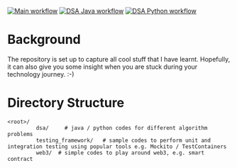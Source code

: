 [![Main workflow](https://github.com/cklau1001/cklautests/actions/workflows/main-flow.yml/badge.svg)](https://github.com/cklau1001/cklautests/actions/workflows/main-flow.yml)
[![DSA Java workflow](https://github.com/cklau1001/cklautests/actions/workflows/dsa-java-flow.yml/badge.svg)](https://github.com/cklau1001/cklautests/actions/workflows/dsa-java-flow.yml)
[![DSA Python workflow](https://github.com/cklau1001/cklautests/actions/workflows/dsa-python-flow.yml/badge.svg)](https://github.com/cklau1001/cklautests/actions/workflows/dsa-python-flow.yml)
# Background
The repository is set up to capture all cool stuff that I have learnt. Hopefully, it can also give you some insight when you are stuck during your technology journey.  :-)

# Directory Structure
```shell
<root>/
         dsa/     # java / python codes for different algorithm problems
         testing_framework/   # sample codes to perform unit and integration testing using popular tools e.g. Mockito / TestContainers
         web3/  # simple codes to play around web3, e.g. smart contract  
```